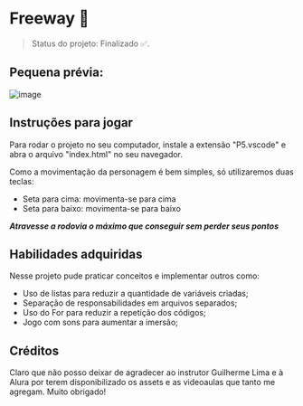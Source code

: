 # Freeway :car:

> Status do projeto: Finalizado :white_check_mark:.
## Pequena prévia:
![image](https://user-images.githubusercontent.com/110543447/228350878-9b280470-4f23-4317-a016-df0080827486.png)

## Instruções para jogar

Para rodar o projeto no seu computador, instale a extensão "P5.vscode" e abra o arquivo "index.html" no seu navegador.

Como a movimentação da personagem é bem simples, só utilizaremos duas teclas:
* Seta para cima: movimenta-se para cima
* Seta para baixo: movimenta-se para baixo

***Atravesse a rodovia o máximo que conseguir sem perder seus pontos***

## Habilidades adquiridas 

Nesse projeto pude praticar conceitos e implementar outros como:

* Uso de listas para reduzir a quantidade de variáveis criadas;
* Separação de responsabilidades em arquivos separados;
* Uso do For para reduzir a repetição dos códigos;
* Jogo com sons para aumentar a imersão;

## Créditos
Claro que não posso deixar de agradecer ao instrutor Guilherme Lima e à Alura por terem disponibilizado os assets e as videoaulas que tanto me agregam. Muito obrigado!
